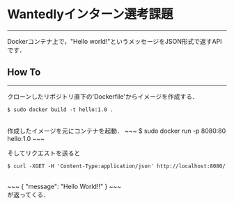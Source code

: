 # Wantedlyインターン選考課題
---
Dockerコンテナ上で，"Hello world!"というメッセージをJSON形式で返すAPIです．

## How To
---
クローンしたリポジトリ直下の'Dockerfile'からイメージを作成する．
~~~
$ sudo docker build -t hello:1.0 .
~~~
<br>
作成したイメージを元にコンテナを起動．
~~~
$ sudo docker run -p 8080:80 hello:1.0
~~~
<br>

そしてリクエストを送ると
~~~
$ curl -XGET -H 'Content-Type:application/json' http://localhost:8080/
~~~
<br>
~~~
{
  "message": "Hello World!!"
}
~~~
<br>
が返ってくる．
